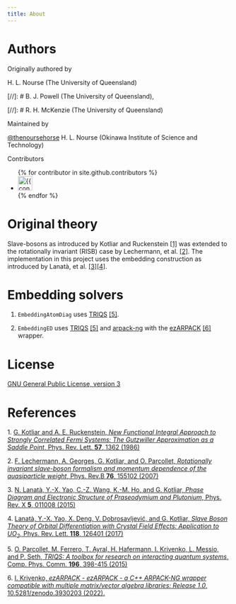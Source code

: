 ```yaml
---
title: About
---
```


# Authors

Originally authored by 

H. L. Nourse (The University of Queensland)

[//]: # B. J. Powell (The University of Queensland), 

[//]: # R. H. McKenzie (The University of Queensland)

Maintained by

[@thenoursehorse](https://github.com/thenoursehorse) H. L. Nourse (Okinawa Institute of Science and Technology)

Contributors

<ul class="list-style-none">
{% for contributor in site.github.contributors %}
  <li class="d-inline-block mr-1">
     <a href="{{ contributor.html_url }}"><img src="{{ contributor.avatar_url }}" width="32" height="32" alt="{{ contributor.login }}"/></a>
  </li>
{% endfor %}
</ul>

# Original theory

Slave-bosons as introduced by Kotliar and Ruckenstein [[1]](#ref1) was 
extended to the rotationally invariant (RISB) case by Lechermann, 
et al. [[2]](#ref2). The implementation in this project uses the 
embedding construction as introduced by 
Lanatà, et al. [[3]](#ref3)[[4]](#ref4). 

# Embedding solvers

1. `EmbeddingAtomDiag` uses [TRIQS](https://triqs.github.io/) [[5]](#ref5).

1. `EmbeddingED` uses [TRIQS](https://triqs.github.io/) [[5]](#ref5) and 
[arpack-ng](https://github.com/opencollab/arpack-ng) with the
[ezARPACK](https://krivenko.github.io/ezARPACK/) [[6]](#ref6) wrapper.

# License

[GNU General Public License, version 3](http://www.gnu.org/licenses/gpl.html)

# References

1\. <a id="ref1"> [G. Kotliar and A. E. Ruckenstein, 
*New Functional Integral Approach to Strongly Correlated Fermi Systems: 
The Gutzwiller Approximation as a Saddle Point*, 
Phys. Rev. Lett. **57**, 1362 (1986)](https://doi.org/10.1103/PhysRevLett.57.1362)

2\. <a id="ref2"> [F. Lechermann, A. Georges, G. Kotliar, and O. Parcollet, 
*Rotationally invariant slave-boson formalism and momentum dependence of the 
quasiparticle weight*, 
Phys. Rev.B **76**, 155102 (2007)](https://doi.org/10.1103/PhysRevB.76.155102)

3\. <a id="ref3"> [N. Lanatà, Y.-X. Yao, C.-Z. Wang, K.-M. Ho, and G. Kotliar, 
*Phase Diagram and Electronic Structure of Praseodymium and Plutonium*, 
Phys. Rev. X **5**, 011008 (2015)](https://doi.org/10.1103/PhysRevX.5.011008)

4\. <a id="ref4"> [Lanatà, Y.-X. Yao, X. Deng, V. Dobrosavljević, and G. Kotliar, 
*Slave Boson Theory of Orbital Differentiation with Crystal Field Effects: 
Application to UO<sub>2</sub>*, 
Phys. Rev. Lett. **118**, 126401 (2017)](https://doi.org/10.1103/PhysRevLett.118.126401)

5\. <a id="ref5"> [O. Parcollet, M. Ferrero, T. Ayral, H. Hafermann, I. Krivenko, 
L. Messio, and P. Seth, *TRIQS: A toolbox for research on interacting quantum systems*, 
Comp. Phys. Comm. **196**, 398-415 (2015)](https://doi.org/10.1016/j.cpc.2015.04.023)

6\. <a id="ref6"> [I. Krivenko, *ezARPACK - ezARPACK - a C++ ARPACK-NG wrapper 
compatible with multiple matrix/vector algebra libraries: Release 1.0*, 
10.5281/zenodo.3930203 (2022).](https://doi.org/10.5281/zenodo.3930202)